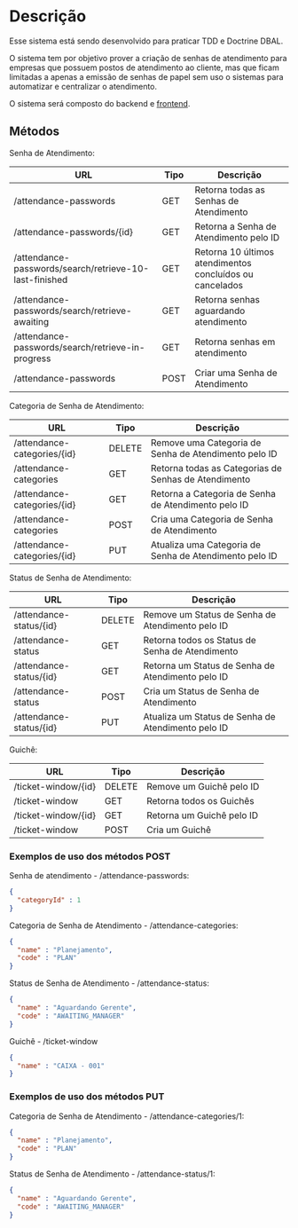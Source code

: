 # Descrição

Esse sistema está sendo desenvolvido para praticar TDD e Doctrine DBAL.

O sistema tem por objetivo prover a criação de senhas de atendimento para empresas que possuem postos de atendimento ao cliente, mas que ficam limitadas a apenas a emissão de senhas de papel sem uso o sistemas para automatizar e centralizar o atendimento.

O sistema será composto do backend e [frontend](https://github.com/arielalvesdutra/attendance-password-system-frontend).

## Métodos

Senha de Atendimento:

| URL  | Tipo |  Descrição |
| ---- | ---- |---- |
| /attendance-passwords  | GET  | Retorna todas as Senhas de Atendimento
| /attendance-passwords/{id}  | GET  | Retorna a Senha de Atendimento pelo ID
| /attendance-passwords/search/retrieve-10-last-finished  | GET  | Retorna 10 últimos atendimentos concluídos ou cancelados
| /attendance-passwords/search/retrieve-awaiting  | GET  | Retorna senhas aguardando atendimento
| /attendance-passwords/search/retrieve-in-progress  | GET  | Retorna senhas em atendimento
| /attendance-passwords  | POST | Criar uma Senha de Atendimento

Categoria de Senha de Atendimento:

| URL  | Tipo |  Descrição |
| ---- | ---- |---- |
| /attendance-categories/{id}  | DELETE | Remove uma Categoria de Senha de Atendimento pelo ID
| /attendance-categories  | GET  | Retorna todas as Categorias de Senhas de Atendimento
| /attendance-categories/{id}  | GET  | Retorna a Categoria de Senha de Atendimento pelo ID
| /attendance-categories  | POST  | Cria uma Categoria de Senha de Atendimento
| /attendance-categories/{id}  | PUT | Atualiza uma Categoria de Senha de Atendimento pelo ID

Status de Senha de Atendimento:

| URL  | Tipo |  Descrição |
| ---- | ---- |---- |
| /attendance-status/{id}  | DELETE | Remove um Status de Senha de Atendimento pelo ID
| /attendance-status | GET| Retorna todos os Status de Senha de Atendimento
| /attendance-status/{id}  | GET | Retorna um Status de Senha de Atendimento pelo ID
| /attendance-status  | POST | Cria um Status de Senha de Atendimento
| /attendance-status/{id}  | PUT | Atualiza um Status de Senha de Atendimento pelo ID

Guichê:

| URL  | Tipo |  Descrição |
| ---- | ---- |---- |
| /ticket-window/{id}  | DELETE | Remove um Guichê pelo ID
| /ticket-window  | GET | Retorna todos os Guichês
| /ticket-window/{id}  | GET | Retorna um Guichê pelo ID
| /ticket-window  | POST | Cria um Guichê

### Exemplos de uso dos métodos POST

Senha de atendimento - /attendance-passwords:

```json
{
  "categoryId" : 1
}
```

Categoria de Senha de Atendimento - /attendance-categories:

```json
{
  "name" : "Planejamento",
  "code" : "PLAN"
}
```

Status de Senha de Atendimento - /attendance-status:

```json
{
  "name" : "Aguardando Gerente",
  "code" : "AWAITING_MANAGER"
}
```

Guichê - /ticket-window

```json
{
  "name" : "CAIXA - 001"
}
```

### Exemplos de uso dos métodos PUT

Categoria de Senha de Atendimento - /attendance-categories/1:

```json
{
  "name" : "Planejamento",
  "code" : "PLAN"
}
```

Status de Senha de Atendimento - /attendance-status/1:

```json
{
  "name" : "Aguardando Gerente",
  "code" : "AWAITING_MANAGER"
}
```

